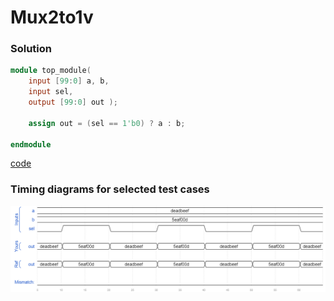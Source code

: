 # Mux2to1v
### Solution
```Verilog
module top_module( 
    input [99:0] a, b,
    input sel,
    output [99:0] out );
    
    assign out = (sel == 1'b0) ? a : b;

endmodule
```
[code](./62.v)

### Timing diagrams for selected test cases
![result](./result.png)